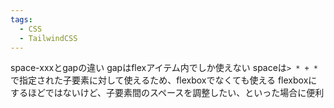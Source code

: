 ```yaml
---
tags:
  - CSS
  - TailwindCSS
---
```

space-xxxとgapの違い
gapはflexアイテム内でしか使えない
spaceは`> * + *`で指定された子要素に対して使えるため、flexboxでなくても使える
flexboxにするほどではないけど、子要素間のスペースを調整したい、といった場合に便利